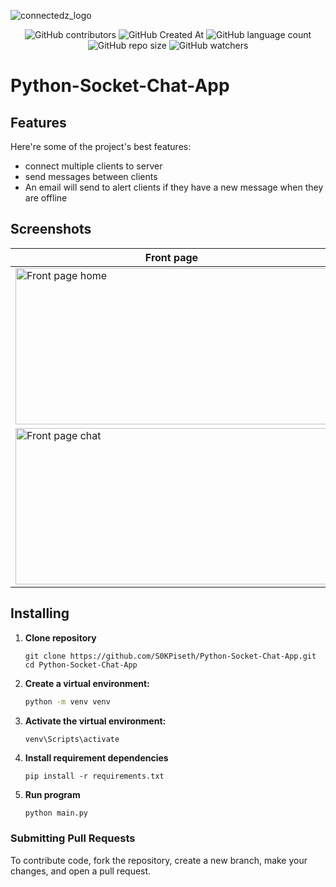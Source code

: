 ![connectedz_logo](https://github.com/user-attachments/assets/c2cd9fc7-fbfb-4607-9f0f-42c3e1a4126c)
<p align="center">
  <img src="https://img.shields.io/github/contributors/S0KPiseth/Python-Socket-Chat-App" alt="GitHub contributors" />
  <img src="https://img.shields.io/github/created-at/S0KPiseth/Python-Socket-Chat-App?style=flat&color=green" alt="GitHub Created At" />
  <img src="https://img.shields.io/github/languages/count/S0KPiseth/Python-Socket-Chat-App" alt="GitHub language count" />
  <img src="https://img.shields.io/github/repo-size/S0KPiseth/Python-Socket-Chat-App" alt="GitHub repo size" />
  <img src="https://img.shields.io/github/watchers/S0KPiseth/Python-Socket-Chat-App" alt="GitHub watchers" />
</p>





# Python-Socket-Chat-App
<h2>Features</h2>

Here're some of the project's best features:

*   connect multiple clients to server
*   send messages between clients
*   An email will send to alert clients if they have a new message when they are offline

<h2>Screenshots</h2>

| Front page                                | Conversation                               |
|---------------------------------------------|--------------------------------------------|
| <img src="https://github.com/user-attachments/assets/097cf7b4-8115-48d1-a41e-edb64739626a" alt="Front page home" width="500" height="250"/> | <img src="https://github.com/user-attachments/assets/730ce8fd-ed52-457a-80f1-0af21569256d" alt="Conversation online" width="500" height="250"/> |
| <img src="https://github.com/user-attachments/assets/b0929046-6e9e-4f54-ad3e-63fee02d0cd0" alt="Front page chat" width="500" height="250"/> | <img src="https://github.com/user-attachments/assets/21fb1089-b4d2-44dc-9a96-8e62ff060a13" alt="Conversation offline" width="500" height="250"/> |

## Installing
1. **Clone repository**
   ```
   git clone https://github.com/S0KPiseth/Python-Socket-Chat-App.git
   cd Python-Socket-Chat-App
   ```
2. **Create a virtual environment:**
    ```sh
    python -m venv venv
    ```

3. **Activate the virtual environment:**
    ```sh
    venv\Scripts\activate
    ```
4. **Install requirement dependencies**
   ```
   pip install -r requirements.txt
   ```
5. **Run program**
   ```
   python main.py
   ```
### Submitting Pull Requests

To contribute code, fork the repository, create a new branch, make your changes, and open a pull request. 

